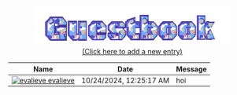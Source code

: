 
<!-- GIF -->
<div align="center">
  <img src="https://raw.githubusercontent.com/evalieve/evalieve/main/img/guestbook.gif" alt="Guestbook" width="400px" />
</div>

<!-- Link to the action/issue page -->
<div align="center">
  <a href="https://github.com/evalieve/evalieve/issues/1">
    (Click here to add a new entry)
  </a>
</div>

<!-- Guestbook -->
| Name | Date | Message |
|---|---|---|
| <a href="https://github.com/evalieve"><img width="24" src="https://avatars.githubusercontent.com/u/82043576?s=24&v=4" alt="evalieve" /> evalieve</a> |10/24/2024, 12:25:17 AM|hoi|
<!-- /Guestbook -->
</div>
